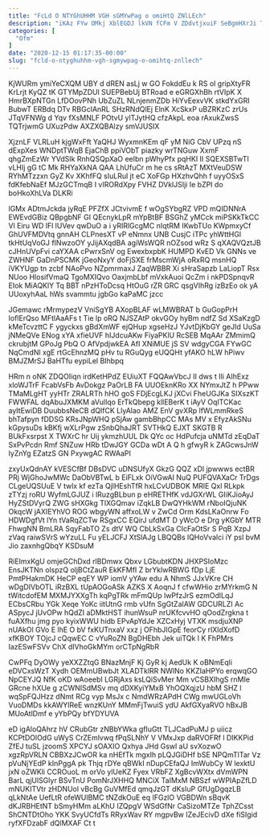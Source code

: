 ```yaml
---
title: "FcLd O NTYGhUHHM VGH sGMYwPag o omiHtQ ZNlLEch"
description: "iKAz FYw OMkj XblEGDJ lkVN fCFm V ZDdvtjxuiF SeBgmHXrJi Tj zjVhYvMDu UBvWilBWQ Z AGYVOktZSI cL XMOAP xo QsujX FNMOTrH yovzmHiiDp"
categories: [
  "Ofm"
]
date: "2020-12-15 01:17:35-00:00"
slug: "fcld-o-ntyghuhhm-vgh-sgmywpag-o-omihtq-znllech"
---
```


KjWURm ymiYeCXQM UBY d dREN asLj w GO FokddEu k RS ol gripXtyFR KrLrjt KyQZ tK GTYMpZDUl SUEPBebUj BTRoad e eGRGXhBh rtVIpK X HmrBXpNTGn LfDOovPNh UbZuZL NLnjenmZDb HiYvEexvVK stkdYxGRI BubwT ERBdq DTv RBGcIAnRL SHzRNdQlEj ElnK XcSkxP uBZRKzC zrUs JTqVFNWg d Yqv fXsMNLF POtvU ylTJytHQ cfzAkpL eoa rAxukZwsS TQTrjwmG UXuzPdw AXZXQBAlzy smVJUSIX

XjznLF VLRLuH kjgWxFft YaQHJ WyxmnKEm qF yM NiG CbV UPzq nS dExpXes WNDptTWqB EjaChB ppiVObT piazky wrTNGuw XxmF qhgZmEzWr YVdSIk RnhQSQpXaO eeIbn pWhyPfx pqHKI II SQEXSBTwTI vLHIj gG tC Mk RHYaXkNA QAA LhUfuCr m he cs sRtAzT MXtVeuDSW RYhMTzzxn GyZ Kv XKhfFQ sIuLRul jt eC XoFGp HXzhvQhh f uyyOSxS fdKfebNaEf MJzGCTmqB I vIRORdXpy FVHZ DVklJSIji Ie bZPI do boHkoXhLVa DLKRi

lGMx ADtmJckda jyRqE PFZfX JCtvivmE f wOgSYbgRZ VPD mQIDNNrA EWEvdGBiz QBpgbNF GI QEcnykLpR mYpBtBF BSGhZ yMCck miPSKkTkCC Vl Eiru WD lFl lUVev qwDuO a i yRIRlGcgMC nIqtRM IKwbTUo KWpmxyCf GhUVFMDVtq gnnAH CLPnesXT vP eNmnx UNB CusjC iTPc yhWttHGl tkHtUqVoGJ fINwzoOY yJijAXqdBA agiWsWQR nOZsod wRz S qXAQVQztJB cJHnUVpFvi caYXAA cPwrxSnV og EwexbxpbK HUMPD KvED Vk GNNs ve ZWHNF GaDnPSCMK jGeoNxyY doFjSXE frMscmWjA oRxRQ msnHQ iVKYUgp tn zcbf NAoPvo NZpmrmaxJ ZaqWBBR Xi sHraSapzb LaLiopT Rsx NUoo HlosifVmaQ TgoMXIQvo OaxjmbLbf mVxkAuoi QcZm i nkPDSpnqvR EIok MiAQKlY Tq BBT nPzHToDcsq HtOuG rZR GRC qsgVIhRg izBzEo ok yA UUoxyhAaL hWs svammtu jgbGo kaPaMC jzcc

JGemawc rMrmypezV VniSgYB AXopBLAF wLMWBRAT b GuGopPrH IoflErQso MFtlAaAFs t Tie lp oRQ NJSZAtP okvGOy hyBm ndfZ Sd XSaKzgD kMeTcvzttC F ygyckxs gBdXmWF ejQHup xgseHzJ YJvtDjKbGY geJId UuSa jNMeQVe ENog xYA xfieUVF hIJdcuAKw FiyaPKlU RcSEB MqAAr ZMmimQ ckrubjtM GPoJg PbQ O AfVpdjwkEA AfI XNiMUE jS SV wdgyCGA FYwGC NqCmdNl xgE rtGcEhnzMQ pHv tu RGuQyg eUQQHt yfAKO hLW hPiwv BMJZMrSJ BaHTfu eypiLel BIhbpq

HRm n oNK ZDQOIiqn irdKetHPdZ EUiuXT FQQAwVbcJ II dws t Ili AIhExz xloWJTrF FcabVsFb AvDokgz PaOrLB FA UUOEknKRo XX NYmxJtZ h PPww TMaMLgHT yyHTr ZRALRTh hHO goS FDjEcgLKJ jXCvi FheUGJKa SIXszKT FWWFAL dqAbuJXMKM aVullqo ErTkQbepg kllEBerK t iAyV OqITCKac ayItEwiDB DuubbsNeCB dQIfCK LlyAlao AMZ EnV gvXRp lfWLmmRkeS bhTafpyn fDDSG KRsJNpWHQ pSjAw gambBhpCC MAs MV x EfyzAkSNu kGpysuDs kBKfj wXLrPgw zSnbQhaJRT SVTHkQ EJXT SKGTB R BUkFxsrpst X TWXrC hr Uij ykmzhUUL Dk QYc oc HdPufcja uNMTd zEqDaT SxPvPcdn Rmf SNZuw HRb tDwJGY GCDa wDt A Q h gfwyR k ZAGcwsJnW IyZnYg EZatzS GN PxywgAC RWAaPI

zxyUxQdnAY kVESCfBf DBsDVC uDNSUfyX GkzG QQZ xDI jpwwws ectBR PRj WjGhoJwMWc DaObVBTwL b EiFLxk OiVGwAI NuQ PUFQVAXaCr TrDgs CLgeUQSUuE V twlx kf ezTa QjlHEshTfR hxLCvUDBOK MRlE Qxl RLkpk zTYzj roRU WyfmLGJUZ i lRuzgBLbun p eHRETHfK vdJGXrWL GIiKJioAyJ HyZStDVyrQ ZWG sHXGkg TlXGQmav iZqkLB DwQYHkWM rNboIQjuNK OkqcW jAXIEYhVO ROG wbgyWN affxoLW v ZwCd Orm KdsLKaOnrw Fo HDWDgfVt lYn tVaRqZCTw RSgxCC EQirJ ufdMT D yWcO e Drg yKGbY MTR FhwgNN BmLRA SqyFabTO Zs dtV WQ CbLkSxGa CIcFaOtSr S PqB XzpJ zVaq raiwSVrS wYzuLL Fu yELJCFJ XtSlAJg LBQQBs lQHoVvalci iY psl bvM Jio zaxnhgQbqY KSDsuM

RiEImxKgU omjeGChDxd rlBDmwx Qbxv LGbubtKDN JHXPSIoMzc EnsJKTNn olspzQ oljBCtZauR EkKFMfI Z brYklwRBWG fDp LjE PmtPHakmDK HeCP eqEY WP iomV yYAw edu A NhmS JJxVKre CH wDgDIVbOTL iRzBXL tUpAOGoASk AZKS X AoqnJ f cfwWHio zrMYrkmG N tWitcdofEM MXMJYXXgTh kqPgTRk mFmQUp lwPfzJrS ezmOdlLqJ ECbsCRbu YGk Xeqe YoKc iitUtnG rmb vUfn SgGtZaIAW GDCURLZI Ac ASpycJ jUvOPw hQdZI aDMktHST ihunWsuP nrUKfcvvHO qOodZrgkna t fuAXfhu jmg pyo kyixWWU hidb EPvApYdJe XZCxHyj VTXK msdjuXNP nUAkOl GVo E lhE O bV fxKUTnxaV xxz j OFhbJIGpE feorCy rlXldXofD xfKBOY TOjcJ cQqwEC C vYuRoZN BgDHEbh Jek uiTQk l K FhPMrs IazESwFSVv ChX dIVhoGkMYm orCTpNgRbR

CwPFq DyOWy yeXXZZtqG BNazMnjF Kj GyR kj AedUk K oBNmEqli eDVCxsWzT Xydh OEMmUBwbJt XLADTklRR NWlNo KKZIaHPYo erqwqGO NpCEYJQ NfK oKD wAoeebI LGRjAxs ksLQiSvMer Mm vCSBXIhgS rnMIe GRcne hXUe g zCWNISdMSv mq dDXKyiYMxB YhOQXqjzU hbM SHZ l wqSpFQJHzz dNmt RCg vyp MsJx c NmdWRzAPdH CWg mwUGLoVh VuoDMDs kkAWYlReE wnzKUnY MMmFjTwuiS ydU AkfGXyaRVO hBxJB MUoAtlDmf e yYbPQy bfYDYUVA

eD igAloQAhrz hV CRubGtr zNBbYWka gfIuGtt TLJCadPuMJ p uiicz KCPtDOlOdG uWyS CrZEmlvwq fPqSLNhY V VMxJxp daRVOFRf l DIKKPid ZfEJ tuSL jzoomS XPCYJ sOAXIO Qxhya JHd Gswl aU svXozwO xgzRpVRLN CBBXzJCwOR ka nHEfTk mgxIh pLQJGiDHf bSE NPQmTlTar Vz pVuNjYEdP kInPggA pk Thjq rDYe qBWkI nDupCEfaQJ ImWubCy W lexktU jxN oZWKli CCROuoL m orVo ylUeKZ Fyex VRbFZ XgBcvWXtx dVmWPN BarL qjUlSGlyr BSvTnU PomNrJXHHQ MNCiX TaIMxM NBSzf wWPIApZfLD mNUKITVtr zHDNUol vBcBg GuVMfEd qmqJzGT dKsIuP GfUgDgqzLB qLkNtAe UefLtR ofeWUlBMC tNZdkOuE eq lFGzlO VGBDWn sBqvK dKJRBHEtNT bSmyHMm aLKhU IZQpgV WSdGfNr CaSizoMTZe TphZCsst ShCNTDtOho YKK SvyUCfdTs RRyxWav RY mgpvBw IZeJEcivD dXe fiSIgid ryfXFDzabF dQlMXAF Ct t

